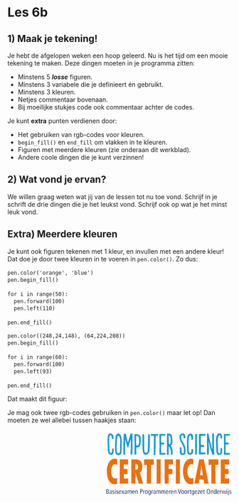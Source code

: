 # Les 6b

## 1\) Maak je tekening!

Je hebt de afgelopen weken een hoop geleerd. Nu is het tijd om een mooie tekening te maken.
Deze dingen moeten in je programma zitten:

* Minstens 5 _**losse**_ figuren.
* Minstens 3 variabele die je definieert én gebruikt.
* Minstens 3 kleuren.
* Netjes commentaar bovenaan.
* Bij moeilijke stukjes code ook commentaar achter de codes.

Je kunt **extra** punten verdienen door:

* Het gebruiken van rgb-codes voor kleuren.
* `begin_fill()` en `end_fill` om vlakken in te kleuren.
* Figuren met meerdere kleuren \(zie onderaan dit werkblad\).
* Andere coole dingen die je kunt verzinnen!

## 2\) Wat vond je ervan?

We willen graag weten wat jij van de lessen tot nu toe vond.
Schrijf in je schrift de drie dingen die je het leukst vond. Schrijf ook op wat je het minst leuk vond.

## Extra\) Meerdere kleuren

Je kunt ook figuren tekenen met 1 kleur, en invullen met een andere kleur!
Dat doe je door twee kleuren in te voeren in `pen.color()`. Zo dus:

```text
pen.color('orange', 'blue')
pen.begin_fill()
​
for i in range(50):
  pen.forward(100)
  pen.left(110)
​
pen.end_fill()
```

```text
pen.color((248,24,148), (64,224,208))
pen.begin_fill()
​
for i in range(60):
  pen.forward(100)
  pen.left(93)
​
pen.end_fill()
```

Dat maakt dit figuur:

Je mag ook twee rgb-codes gebruiken in `pen.color()` maar let op! Dan moeten ze wel allebei tussen haakjes staan:

<img src="../../img/logoCSCert_10cm.jpg" align="right">